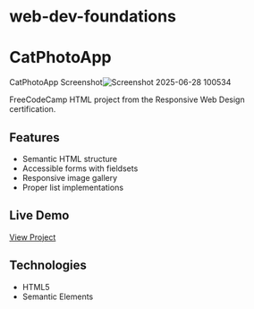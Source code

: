 # web-dev-foundations
# CatPhotoApp  

CatPhotoApp Screenshot![Screenshot 2025-06-28 100534](https://github.com/user-attachments/assets/7c8df7c3-44b8-4738-98bc-6966593b8fe4)

FreeCodeCamp HTML project from the Responsive Web Design certification.  

## Features  
- Semantic HTML structure  
- Accessible forms with fieldsets  
- Responsive image gallery  
- Proper list implementations  

## Live Demo  
[View Project](http://127.0.0.1:3000/catphotoapp.html) 

## Technologies  
- HTML5  
- Semantic Elements  

